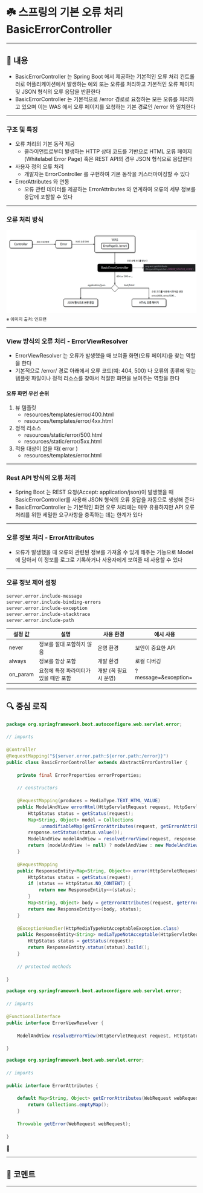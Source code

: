 # ☘️ 스프링의 기본 오류 처리 BasicErrorController

---

## 📖 내용

- BasicErrorController 는 Spring Boot 에서 제공하는 기본적인 오류 처리 컨트롤러로 어플리케이션에서 발생하는 예외 또는 오류를 처리하고 기본적인 오류 페이지 및 JSON 형식의 오류 응답을 반환한다
- BasicErrorController 는 기본적으로 /error 경로로 요청하는 모든 오류를 처리하고 있으며 이는 WAS 에서 오류 페이지를 요청하는 기본 경로인 /error 와 일치한다

---

### 구조 및 특징
- 오류 처리의 기본 동작 제공
  - 클라이언트로부터 발생하는 HTTP 상태 코드를 기반으로 HTML 오류 페이지(Whitelabel Error Page) 혹은 REST API의 경우 JSON 형식으로 응답한다
- 사용자 정의 오류 처리
  - 개발자는 ErrorController 를 구현하여 기본 동작을 커스터마이징할 수 있다
- ErrorAttributes 와 연동
  - 오류 관련 데이터를 제공하는 ErrorAttributes 와 연계하여 오류의 세부 정보를 응답에 포함할 수 있다

---

### 오류 처리 방식
![image_1.png](image_1.png)
<sub>※ 이미지 출처: 인프런</sub>

---

### View 방식의 오류 처리 - ErrorViewResolver
- ErrorViewResolver 는 오류가 발생했을 때 보여줄 화면(오류 페이지)을 찾는 역할을 한다
- 기본적으로 /error/ 경로 아래에서 오류 코드(예: 404, 500) 나 오류의 종류에 맞는 템플릿 파일이나 정적 리소스를 찾아서 적절한 화면을 보여주는 역할을 한다

#### 오류 화면 우선 순위
1. 뷰 템플릿
   - resources/templates/error/400.html
   - resources/templates/error/4xx.html
2. 정적 리소스
   - resources/static/error/500.html
   - resources/static/error/5xx.html
3. 적용 대상이 없을 때( error )
   - resources/templates/error.html

---

### Rest API 방식의 오류 처리
- Spring Boot 는 REST 요청(Accept: application/json)이 발생했을 때 BasicErrorController를 사용해 JSON 형식의 오류 응답을 자동으로 생성해 준다
- BasicErrorController 는 기본적인 화면 오류 처리에는 매우 유용하지만 API 오류 처리를 위한 세밀한 요구사항을 충족하는 데는 한계가 있다

---

### 오류 정보 처리 - ErrorAttributes
- 오류가 발생했을 때 오류와 관련된 정보를 가져올 수 있게 해주는 기능으로 Model 에 담아서 이 정보를 로그로 기록하거나 사용자에게 보여줄 때 사용할 수 있다

---

### 오류 정보 제어 설정
```properties
server.error.include-message
server.error.include-binding-errors
server.error.include-exception
server.error.include-stacktrace
server.error.include-path
```

| 설정 값     | 설명                    | 사용 환경          | 예시 사용                |
|----------|-----------------------|----------------|----------------------|
| never    | 정보를 절대 포함하지 않음        | 운영 환경          | 보안이 중요한 API          |
| always   | 정보를 항상 포함             | 개발 환경          | 로컬 디버깅               |
| on_param | 요청에 특정 파라미터가 있을 때만 포함 | 개발 (꼭 필요 시 운영) | ?message=&exception= |

---

## 🔍 중심 로직

```java
package org.springframework.boot.autoconfigure.web.servlet.error;

// imports

@Controller
@RequestMapping("${server.error.path:${error.path:/error}}")
public class BasicErrorController extends AbstractErrorController {

	private final ErrorProperties errorProperties;

    // constructors
    
	@RequestMapping(produces = MediaType.TEXT_HTML_VALUE)
	public ModelAndView errorHtml(HttpServletRequest request, HttpServletResponse response) {
		HttpStatus status = getStatus(request);
		Map<String, Object> model = Collections
			.unmodifiableMap(getErrorAttributes(request, getErrorAttributeOptions(request, MediaType.TEXT_HTML)));
		response.setStatus(status.value());
		ModelAndView modelAndView = resolveErrorView(request, response, status, model);
		return (modelAndView != null) ? modelAndView : new ModelAndView("error", model);
	}

	@RequestMapping
	public ResponseEntity<Map<String, Object>> error(HttpServletRequest request) {
		HttpStatus status = getStatus(request);
		if (status == HttpStatus.NO_CONTENT) {
			return new ResponseEntity<>(status);
		}
		Map<String, Object> body = getErrorAttributes(request, getErrorAttributeOptions(request, MediaType.ALL));
		return new ResponseEntity<>(body, status);
	}

	@ExceptionHandler(HttpMediaTypeNotAcceptableException.class)
	public ResponseEntity<String> mediaTypeNotAcceptable(HttpServletRequest request) {
		HttpStatus status = getStatus(request);
		return ResponseEntity.status(status).build();
	}

    // protected methods

}
```

```java
package org.springframework.boot.autoconfigure.web.servlet.error;

// imports

@FunctionalInterface
public interface ErrorViewResolver {

	ModelAndView resolveErrorView(HttpServletRequest request, HttpStatus status, Map<String, Object> model);

}
```

```java
package org.springframework.boot.web.servlet.error;

// imports

public interface ErrorAttributes {

	default Map<String, Object> getErrorAttributes(WebRequest webRequest, ErrorAttributeOptions options) {
		return Collections.emptyMap();
	}

	Throwable getError(WebRequest webRequest);

}
```

📌

---

## 💬 코멘트

---
